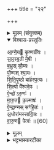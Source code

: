 +++
title = "२२"

+++


<details><summary>मूलम् (संयुक्तम्)</summary>

आ॒ग्ने॒य कृ॒ष्णग्री॑वस्सारस्व॒ती मे॒षी ब॒भ्रुस्सौ॒म्य पौ॒ष्णश्श्या॒मश्शि॑तिपृ॒ष्ठो बा॑र्हस्प॒त्यश्शि॒ल्पो वै᳚श्वदे॒व ऐ॒न्द्रो॑ऽरु॒णो मा॑रु॒त क॒ल्माष॑ ऐन्द्रा॒ग्नस्सꣳ॑हि॒तो॑ऽधोरा॑मस्सावि॒त्रो वा॑रु॒ण पेत्वः॑ ॥ [60]  
</details>

<details open><summary>विश्वास-प्रस्तुतिः</summary>

आ॒ग्ने॒य कृ॒ष्णग्री॑वः ।  
सा॒र॒स्व॒ती मे॒षी ।  
ब॒भ्रुस् सौ॒म्यः ।  
पौ॒ष्णश् श्या॒मः ।  
शि॒ति॒पृ॒ष्ठो बा॑र्हस्प॒त्यः ।   
शि॒ल्पो वै᳚श्वदे॒वः ।  
ऐ॒न्द्रो॑ ऽरु॒णः॑ ।  
मा॒रु॒त क॒ल्माषः॑ ।  
ऐ॒न्द्रा॒ग्नस् सꣳ॑हि॒तः॑ ।  
अ॒धोरा॑मस्सावि॒त्रः ।  
वा॒रु॒ण पेत्वः॑ ॥ [60]  
</details>

<details><summary>मूलम्</summary>

आ॒ग्ने॒य कृ॒ष्णग्री॑वः ।  
सा॒र॒स्व॒ती मे॒षी ।  
ब॒भ्रुस् सौ॒म्यः ।  
पौ॒ष्णश् श्या॒मः ।  
शि॒ति॒पृ॒ष्ठो बा॑र्हस्प॒त्यः ।   
शि॒ल्पो वै᳚श्वदे॒वः ।  
ऐ॒न्द्रो॑ ऽरु॒णः॑ ।  
मा॒रु॒त क॒ल्माषः॑ ।  
ऐ॒न्द्रा॒ग्नस् सꣳ॑हि॒तः॑ ।  
अ॒धोरा॑मस्सावि॒त्रः ।  
वा॒रु॒ण पेत्वः॑ ॥ [60]  
</details>

<details><summary>भट्टभास्करटीका</summary>

अतः परं ग्राम्या एकादशिन्यः - आग्नेयः कृष्णग्रीवः । गतः । सारस्वती मेषी । गता । मेषवर्णेत्येके । बभ्रुः पाण्डरकपिलः । सौम्यः पौष्णः । श्यामः रक्तकृष्णः । शितिपृष्ठः श्वेतपृष्ठः । 'शिर्नित्याबह्वज्बहुव्रीहौ' इत्युत्तरपदान्तोदात्तत्वम् । शिल्पः बहुरूपः । ऐन्द्रो वारुणः सन्ध्यावर्णः । मारुतः कल्माषः कृष्णबिन्दुचितः ऐन्द्राग्नः । संहितः शुक्लकृष्णशबलः अधोरामः श्वेतकृष्णोदरः वारुणः पेत्वः गळितमुष्को मेषः ॥

इति पञ्चमे पञ्चमे द्वाविंशोनुवाकः ॥  
</details>
